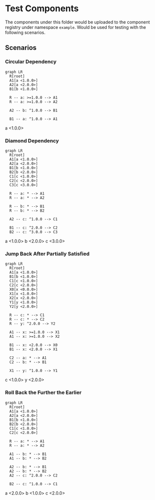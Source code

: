 # Test Components

The components under this folder would be uploaded to the component registry under namespace `example`. Would be used
for testing with the following scenarios.

## Scenarios

### Circular Dependency

```mermaid
graph LR
  R[root]
  A1[a <1.0.0>]
  A2[a <2.0.0>]
  B1[b <1.0.0>]

  R -- a: >=1.0.0 --> A1
  R -- a: >=1.0.0 --> A2

  A2 -- b: ^1.0.0 --> B1

  B1 -- a: ^1.0.0 --> A1
```

a <1.0.0>

### Diamond Dependency

```mermaid
graph LR
  R[root]
  A1[a <1.0.0>]
  A2[a <2.0.0>]
  B1[b <1.0.0>]
  B2[b <2.0.0>]
  C1[c <1.0.0>]
  C2[c <2.0.0>]
  C3[c <3.0.0>]
  
  R -- a: * --> A1
  R -- a: * --> A2
   
  R -- b: * --> B1
  R -- b: * --> B2

  A2 -- c: ^1.0.0 --> C1

  B1 -- c: ^2.0.0 --> C2
  B2 -- c: ^3.0.0 --> C3
```

a <1.0.0> b <2.0.0> c <3.0.0>

### Jump Back After Partially Satisfied

```mermaid
graph LR
  R[root]
  A1[a <1.0.0>]
  B1[b <1.0.0>]
  C1[c <1.0.0>]
  C2[c <2.0.0>]
  X0[x <0.0.0>]
  X1[x <1.0.0>]
  X2[x <2.0.0>]
  Y1[y <1.0.0>]
  Y2[y <2.0.0>]

  R -- c: * --> C1
  R -- c: * --> C2
  R -- y: ^2.0.0 --> Y2

  A1 -- x: >=1.0.0 --> X1
  A1 -- x: >=1.0.0 --> X2

  B1 -- x: <2.0.0 --> X0
  B1 -- x: <2.0.0 --> X1

  C2 -- a: * --> A1
  C2 -- b: * --> B1

  X1 -- y: ^1.0.0 --> Y1
```

c <1.0.0> y <2.0.0>

### Roll Back the Further the Earlier

```mermaid
graph LR
  R[root]
  A1[a <1.0.0>]
  A2[a <2.0.0>]
  B1[b <1.0.0>]
  B2[b <2.0.0>]
  C1[c <1.0.0>]
  C2[c <2.0.0>]
  
  R -- a: * --> A1
  R -- a: * --> A2

  A1 -- b: * --> B1
  A1 -- b: * --> B2

  A2 -- b: * --> B1
  A2 -- b: * --> B2
  A2 -- c: ^2.0.0 --> C2
  
  B2 -- c: ^1.0.0 --> C1
```
a <2.0.0> b <1.0.0> c <2.0.0>
